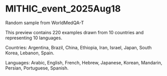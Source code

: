 # MITHIC_event_2025Aug18
Random sample from WorldMedQA-T

This preview contains 220 examples drawn from 10 countries and representing 10 languages.    
    
    
    
    
Countries: Argentina, Brazil, China, Ethiopia, Iran, Israel, Japan, South Korea, Lebanon, Spain.

Languages: Arabic, English, French, Hebrew, Japanese, Korean, Mandarin, Persian, Portuguese, Spanish.

